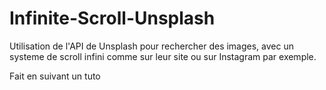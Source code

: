 # Infinite-Scroll-Unsplash 
Utilisation de l'API de Unsplash pour rechercher des images, avec un systeme de scroll infini comme sur leur site ou sur Instagram par exemple.

Fait en suivant un tuto
